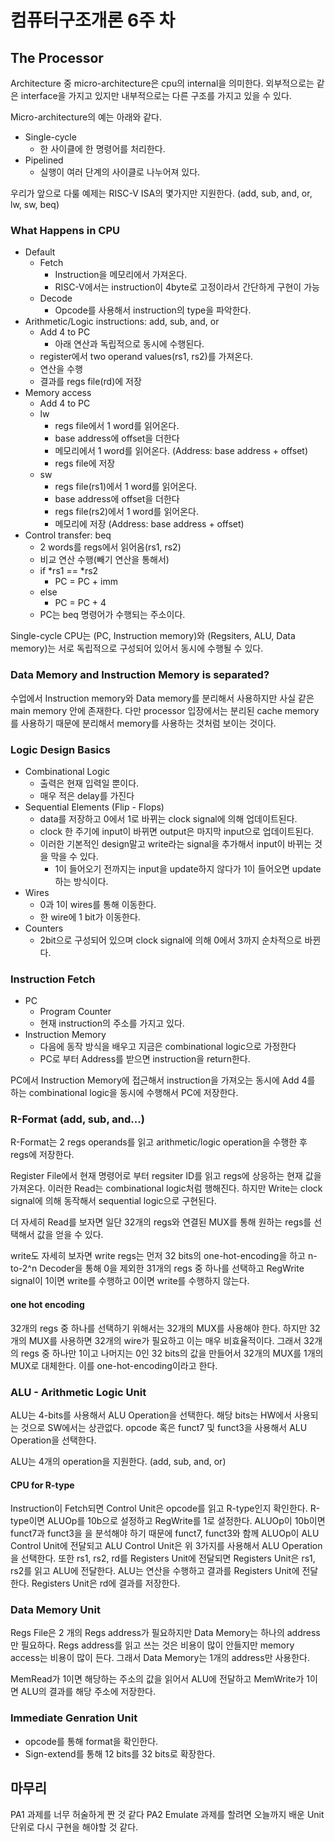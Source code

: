# 컴퓨터구조개론 6주 차

## The Processor

Architecture 중 micro-architecture은 cpu의 internal을 의미한다. 외부적으로는 같은 interface을 가지고 있지만 내부적으로는 다른 구조를 가지고 있을 수 있다.

Micro-architecture의 예는 아래와 같다.

- Single-cycle
  - 한 사이클에 한 명령어를 처리한다.
- Pipelined
  - 실행이 여러 단계의 사이클로 나누어져 있다.

우리가 앞으로 다룰 예제는 RISC-V ISA의 몇가지만 지원한다. (add, sub, and, or, lw, sw, beq)

### What Happens in CPU

- Default
  - Fetch
    - Instruction을 메모리에서 가져온다.
    - RISC-V에서는 instruction이 4byte로 고정이라서 간단하게 구현이 가능
  - Decode
    - Opcode를 사용해서 instruction의 type을 파악한다.
- Arithmetic/Logic instructions: add, sub, and, or
  - Add 4 to PC
    - 아래 연산과 독립적으로 동시에 수행된다.
  - register에서 two operand values(rs1, rs2)를 가져온다.
  - 연산을 수행
  - 결과를 regs file(rd)에 저장
- Memory access
  - Add 4 to PC
  - lw
    - regs file에서 1 word를 읽어온다.
    - base address에 offset을 더한다
    - 메모리에서 1 word를 읽어온다. (Address: base address + offset)
    - regs file에 저장
  - sw
    - regs file(rs1)에서 1 word를 읽어온다.
    - base address에 offset을 더한다
    - regs file(rs2)에서 1 word를 읽어온다.
    - 메모리에 저장 (Address: base address + offset)
- Control transfer: beq
  - 2 words를 regs에서 읽어옴(rs1, rs2)
  - 비교 연산 수행(빼기 연산을 통해서)
  - if \*rs1 == \*rs2
    - PC = PC + imm
  - else
    - PC = PC + 4
  - PC는 beq 명령어가 수행되는 주소이다.

Single-cycle CPU는 (PC, Instruction memory)와 (Regsiters, ALU, Data memory)는 서로 독립적으로 구성되어 있어서 동시에 수행될 수 있다.

### Data Memory and Instruction Memory is separated?

수업에서 Instruction memory와 Data memory를 분리해서 사용하지만 사실 같은 main memory 안에 존재한다. 다만 processor 입장에서는 분리된 cache memory를 사용하기 때문에 분리해서 memory를 사용하는 것처럼 보이는 것이다.

### Logic Design Basics

- Combinational Logic
  - 출력은 현재 입력일 뿐이다.
  - 매우 적은 delay를 가진다
- Sequential Elements (Flip - Flops)
  - data를 저장하고 0에서 1로 바뀌는 clock signal에 의해 업데이트된다.
  - clock 한 주기에 input이 바뀌면 output은 마지막 input으로 업데이트된다.
  - 이러한 기본적인 design말고 write라는 signal을 추가해서 input이 바뀌는 것을 막을 수 있다.
    - 1이 들어오기 전까지는 input을 update하지 않다가 1이 들어오면 update하는 방식이다.
- Wires
  - 0과 1이 wires를 통해 이동한다.
  - 한 wire에 1 bit가 이동한다.
- Counters
  - 2bit으로 구성되어 있으며 clock signal에 의해 0에서 3까지 순차적으로 바뀐다.

### Instruction Fetch

- PC
  - Program Counter
  - 현재 instruction의 주소를 가지고 있다.
- Instruction Memory
  - 다음에 동작 방식을 배우고 지금은 combinational logic으로 가정한다
  - PC로 부터 Address를 받으면 instruction을 return한다.

PC에서 Instruction Memory에 접근해서 instruction을 가져오는 동시에 Add 4를 하는 combinational logic을 동시에 수행해서 PC에 저장한다.

### R-Format (add, sub, and...)

R-Format는 2 regs operands를 읽고 arithmetic/logic operation을 수행한 후 regs에 저장한다.

Register File에서 현재 명령어로 부터 regsiter ID를 읽고 regs에 상응하는 현재 값을 가져온다. 이러한 Read는 combinational logic처럼 행해진다. 하지만 Write는 clock signal에 의해 동작해서 sequential logic으로 구현된다.

더 자세히 Read를 보자면 일단 32개의 regs와 연결된 MUX를 통해 원하는 regs를 선택해서 값을 얻을 수 있다.

write도 자세히 보자면 write regs는 먼저 32 bits의 one-hot-encoding을 하고 n-to-2^n Decoder을 통해 0을 제외한 31개의 regs 중 하나를 선택하고 RegWrite signal이 1이면 write를 수행하고 0이면 write를 수행하지 않는다.

#### one hot encoding

32개의 regs 중 하나를 선택하기 위해서는 32개의 MUX를 사용해야 한다. 하지만 32개의 MUX를 사용하면 32개의 wire가 필요하고 이는 매우 비효율적이다. 그래서 32개의 regs 중 하나만 1이고 나머지는 0인 32 bits의 값을 만들어서 32개의 MUX를 1개의 MUX로 대체한다. 이를 one-hot-encoding이라고 한다.

### ALU - Arithmetic Logic Unit

ALU는 4-bits를 사용해서 ALU Operation을 선택한다. 해당 bits는 HW에서 사용되는 것으로 SW에서는 상관없다. opcode 혹은 funct7 및 funct3을 사용해서 ALU Operation을 선택한다.

ALU는 4개의 operation을 지원한다. (add, sub, and, or)

#### CPU for R-type

Instruction이 Fetch되면 Control Unit은 opcode를 읽고 R-type인지 확인한다. R-type이면 ALUOp를 10b으로 설정하고 RegWrite를 1로 설정한다. ALUOp이 10b이면 funct7과 funct3을 을 분석해야 하기 때문에 funct7, funct3와 함께 ALUOp이 ALU Control Unit에 전달되고 ALU Control Unit은 위 3가지를 사용해서 ALU Operation을 선택한다. 또한 rs1, rs2, rd를 Registers Unit에 전달되면 Registers Unit은 rs1, rs2를 읽고 ALU에 전달한다. ALU는 연산을 수행하고 결과를 Registers Unit에 전달한다. Registers Unit은 rd에 결과를 저장한다.

### Data Memory Unit

Regs File은 2 개의 Regs address가 필요하지만 Data Memory는 하나의 address만 필요하다. Regs address를 읽고 쓰는 것은 비용이 많이 안들지만 memory access는 비용이 많이 든다. 그래서 Data Memory는 1개의 address만 사용한다.

MemRead가 1이면 해당하는 주소의 값을 읽어서 ALU에 전달하고 MemWrite가 1이면 ALU의 결과를 해당 주소에 저장한다.

### Immediate Genration Unit

- opcode를 통해 format을 확인한다.
- Sign-extend를 통해 12 bits를 32 bits로 확장한다.

## 마무리

PA1 과제를 너무 허술하게 짠 것 같다 PA2 Emulate 과제를 할려면 오늘까지 배운 Unit 단위로 다시 구현을 해야할 것 같다.
